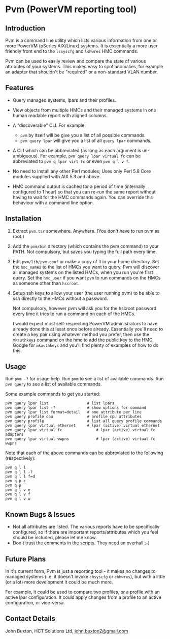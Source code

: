 # Pvm (PowerVM reporting tool)

## Introduction

Pvm is a command line utility which lists various information from one or
more PowerVM (pSeries AIX/Linux) systems.  It is essentially a more user
friendly front end to the `lssyscfg` and `lshwres` HMC commands.

Pvm can be used to easily review and compare the state of various
attributes of your systems.  This makes easy to spot anomalies, for
example an adapter that shouldn't be "required" or a non-standard VLAN number.


## Features

- Query managed systems, lpars and their profiles.

- View objects from multiple HMCs and their managed systems in one human
  readable report with aligned columns.

- A "discoverable" CLI.  For example:
  - `pvm` by itself will be give you a list of all possible commands. 
  - `pvm query lpar` will give you a list of all `query lpar` commands.

- A CLI which can be abbreviated (as long as each argument is un-ambiguous).
  For example, `pvm query lpar virtual fc` can be
  abbreviated to `pvm q lpar virt fc` or even `pvm q l v f`.

- No need to install any other Perl modules; Uses only Perl 5.8 Core
  modules supplied with AIX 5.3 and above.

- HMC command output is cached for a period of time (internally configured
  to 1 hour) so that you can re-run the same report without having to
  wait for the HMC commands again. You can override this behaviour with
  a command line option.

## Installation

1. Extract `pvm.tar` somewhere.
   Anywhere. (You don't have to run pvm as root.)

2. Add the `pvm/bin` directory (which contains the pvm command) to your PATH.
   Not compulsory, but saves you typing the full path every time.

3. Edit `pvm/lib/pvm.conf` or make a copy of it in your home directory.
   Set the `hmc_names` to the list of HMCs you want to query.
   Pvm will discover all managed systems on the listed HMCs, when you
   run you're first query.
   Set the `hmc_user` if you want `pvm` to run commands on the HMCs as someone
   other than `hscroot`.

4. Setup ssh keys to allow your user (the user running pvm) to be
   able to ssh directly to the HMCs without a password.

   Not compulsory, however pvm will ask you for the hscroot password every
   time it tries to run a command on each of the HMCs.

   I would expect most self-respecting PowerVM administrators to have already
   done this at least once before already. Essentially you'll need to create
   a key pair using whatever method you prefer, then use the
   `mkauthkeys` command on the hmc to add the public key to the HMC.
   Google for `mkauthkeys` and you'll find plenty of examples of how to do this.

## Usage

Run `pvm -?` for usage help.
Run `pvm` to see a list of available commands.
Run `pvm query` to see a list of available commands.

Some example commands to get you started:

    pvm query lpar list                 # list lpars
    pvm query lpar list -?              # show options for command 
    pvm query lpar list format=detail   # one attribute per line
    pvm query profile cpu               # profile cpu attributes
    pvm query profile                   # list all query profile commands
    pvm query lpar virtual ethernet     # lpar (active) virtual ethernet
    pvm query lpar virtual fc               # lpar (active) virtual fc adapters
    pvm query lpar virtual wwpns            # lpar (active) virtual fc wwpns

Note that each of the above commands can be abbreviated to the
following (respectively):

    pvm q l l                 
    pvm q l l -?
    pvm q l l f=d
    pvm q p c  
    pvm q p
    pvm q l v e 
    pvm q l v f 
    pvm q l v w 

## Known Bugs & Issues

- Not all attributes are listed. The various reports have to be specifically
  configured, so if there are important reports/attributes which you
  feel should be included, please let me know.
- Don't trust the comments in the scripts. They need an overhall ;-)

## Future Plans

In it's current form, Pvm is just a reporting tool - it makes no changes
to managed systems (i.e. it doesn't invoke `chsyscfg` or `chhwres`), but
with a little (or a lot) more development it could be much more.

For example, it could be used to compare two profiles, or a profile
with an active lpar configuration. It could apply changes from a profile
to an active configuration, or vice-versa.

## Contact Details

John Buxton,
HCT Solutions Ltd,
john.buxton2@gmail.com
